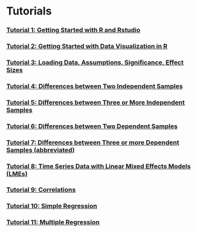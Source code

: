 # Tutorials
### [Tutorial 1: Getting Started with R and Rstudio](1_Getting_started.html)
### [Tutorial 2: Getting Started with Data Visualization in R](2_getting_started_vis_data.html)
### [Tutorial 3: Loading Data, Assumptions, Significance, Effect Sizes](3_Loading_data_assumptions_sig_effect.html)
### [Tutorial 4: Differences between Two Independent Samples](4_Two-Independent-Samples.html)
### [Tutorial 5: Differences between Three or More Independent Samples](5_Three_or_more_Independent_Samples.html)
### [Tutorial 6: Differences between Two Dependent Samples](6_Two-Dependent-Samples.html)
### [Tutorial 7: Differences between Three or more Dependent Samples (abbreviated)](7_Repeated_Measures_ANOVA.html)
### [Tutorial 8: Time Series Data with Linear Mixed Effects Models (LMEs)](8_Linear_Mixed_Effects_Models.html)
### [Tutorial 9: Correlations](9_Correlations.html)
### [Tutorial 10: Simple Regression](10_Simple_Regression.html)
### [Tutorial 11: Multiple Regression](11_Multiple_Regression.html)
